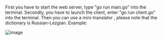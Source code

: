 First you have to start the web server, type "go run main.go" into the terminal.
Secondly, you have to launch the client, enter "go run client.go" into the terminal.
Then you can use a mini-translator
, please note that the dictionary is Russian-Lezgian.
Example:

![image](https://user-images.githubusercontent.com/90182109/198841161-5a3ff5db-8562-47ca-95a6-f24b846e31c6.png)


